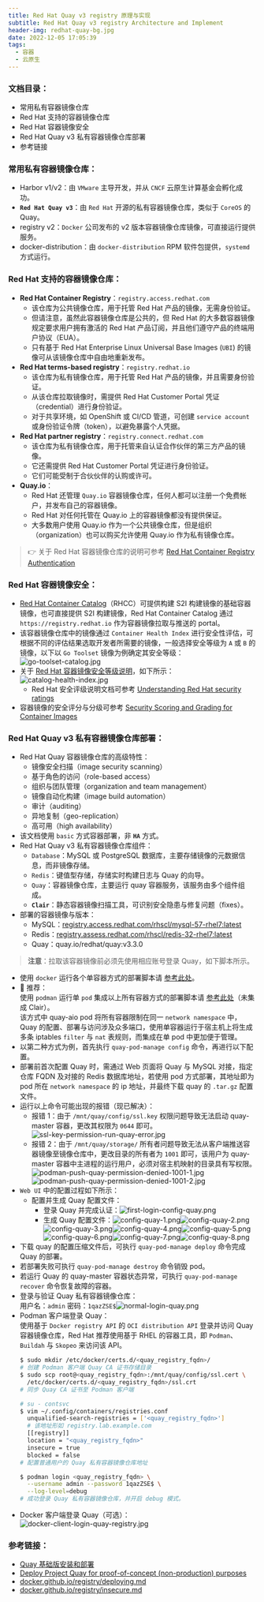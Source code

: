 ```yaml
---
title: Red Hat Quay v3 registry 原理与实现
subtitle: Red Hat Quay v3 registry Architecture and Implement
header-img: redhat-quay-bg.jpg
date: 2022-12-05 17:05:39
tags:
  - 容器
  - 云原生
---
```


### 文档目录：
- 常用私有容器镜像仓库
- Red Hat 支持的容器镜像仓库
- Red Hat 容器镜像安全
- Red Hat Quay v3 私有容器镜像仓库部署
- 参考链接

### 常用私有容器镜像仓库：
- Harbor v1/v2：由 `VMware` 主导开发，并从 `CNCF` 云原生计算基金会孵化成功。
- **`Red Hat Quay v3`**：由 `Red Hat` 开源的私有容器镜像仓库，类似于 `CoreOS` 的 Quay。
- registry v2：`Docker` 公司发布的 v2 版本容器镜像仓库镜像，可直接运行提供服务。
- docker-distribution：由 `docker-distribution` RPM 软件包提供，`systemd` 方式运行。

### Red Hat 支持的容器镜像仓库：
- **Red Hat Container Registry**：`registry.access.redhat.com`  
  - 该仓库为公共镜像仓库，用于托管 Red Hat 产品的镜像，无需身份验证。  
  - 但请注意，虽然此容器镜像仓库是公共的，但 Red Hat 的大多数容器镜像规定要求用户拥有激活的 Red Hat 产品订阅，并且他们遵守产品的终端用户协议（EUA）。  
  - 只有基于 Red Hat Enterprise Linux Universal Base Images (`UBI`) 的镜像可从该镜像仓库中自由地重新发布。
- **Red Hat terms-based registry**：`registry.redhat.io`  
  - 该仓库为私有镜像仓库，用于托管 Red Hat 产品的镜像，并且需要身份验证。  
  - 从该仓库拉取镜像时，需提供 Red Hat Customer Portal 凭证（credential）进行身份验证。  
  - 对于共享环境，如 OpenShift 或 CI/CD 管道，可创建 `service account` 或身份验证令牌（token），以避免暴露个人凭据。
- **Red Hat partner registry**：`registry.connect.redhat.com`  
  - 该仓库为私有镜像仓库，用于托管来自认证合作伙伴的第三方产品的镜像。  
  - 它还需提供 Red Hat Customer Portal 凭证进行身份验证。  
  - 它们可能受制于合伙伙伴的认购或许可。
- **Quay.io**：  
  - Red Hat 还管理 `Quay.io` 容器镜像仓库，任何人都可以注册一个免费帐户，并发布自己的容器镜像。  
  - Red Hat 对任何托管在 Quay.io 上的容器镜像都没有提供保证。  
  - 大多数用户使用 Quay.io 作为一个公共镜像仓库，但是组织（organization）也可以购买允许使用 Quay.io 作为私有镜像仓库。
> 👉 关于 Red Hat 容器镜像仓库的说明可参考 [Red Hat Container Registry Authentication](https://access.redhat.com/RegistryAuthentication)

### Red Hat 容器镜像安全：
- [Red Hat Container Catalog](https://catalog.redhat.com/software/containers/search)（RHCC）可提供构建 S2I 构建镜像的基础容器镜像，也可直接提供 S2I 构建镜像，Red Hat Container Catalog 通过 `https://registry.redhat.io` 作为容器镜像拉取与推送的 portal。
- 该容器镜像仓库中的镜像通过 `Container Health Index` 进行安全性评估，可根据不同的评估结果选取开发者所需要的镜像，一般选择安全等级为 `A` 或 `B` 的镜像，以下以 `Go Toolset` 镜像为例确定其安全等级：![go-toolset-catalog.jpg](go-toolset-catalog.jpg)
- 关于 [Red Hat 容器镜像安全等级说明](https://access.redhat.com/articles/2803031)，如下所示：![catalog-health-index.jpg](catalog-health-index.jpg)
  - Red Hat 安全评级说明文档可参考 [Understanding Red Hat security ratings](https://access.redhat.com/security/updates/classification)
- 容器镜像的安全评分与分级可参考 [Security Scoring and Grading for Container Images](https://access.redhat.com/blogs/product-security/posts/container-security-scoring)

### Red Hat Quay v3 私有容器镜像仓库部署：
- Red Hat Quay 容器镜像仓库的高级特性：  
  - 镜像安全扫描（image security scanning）  
  - 基于角色的访问（role-based access）  
  - 组织与团队管理（organization and team management）  
  - 镜像自动化构建（image build automation）  
  - 审计（auditing）  
  - 异地复制（geo-replication）  
  - 高可用（high availability）
- 该文档使用 `basic` 方式容器部署，非 **`HA`** 方式。
- Red Hat Quay v3 私有容器镜像仓库组件：  
  - `Database`：MySQL 或 PostgreSQL 数据库，主要存储镜像的元数据信息，而非镜像存储。  
  - `Redis`：键值型存储，存储实时构建日志与 Quay 的向导。  
  - `Quay`：容器镜像仓库，主要运行 quay 容器服务，该服务由多个组件组成。  
  - **`Clair`**：静态容器镜像扫描工具，可识别安全隐患与修复问题（fixes）。
- 部署的容器镜像与版本：  
  - MySQL：[registry.access.redhat.com/rhscl/mysql-57-rhel7:latest](http://registry.access.redhat.com/rhscl/mysql-57-rhel7:latest)  
  - Redis：[registry.assess.redhat.com/rhscl/redis-32-rhel7:latest](http://registry.assess.redhat.com/rhscl/redis-32-rhel7:latest)  
  - Quay：quay.io/redhat/quay:v3.3.0
> **注意**：拉取该容器镜像前必须先使用相应账号登录 Quay，如下脚本所示。
- 使用 `docker` 运行各个单容器方式的部署脚本请 [参考此处](https://github.com/Alberthua-Perl/summary-scripts/blob/master/shell-examples/deploy-quay-registry.sh)。
- 🚀 推荐：  
  使用 `podman` 运行单 `pod` 集成以上所有容器方式的部署脚本请 [参考此处](https://github.com/Alberthua-Perl/scripts-confs/blob/master/shell-examples/quay-pod-manage.sh)（未集成 Clair）。  
  该方式中 quay-aio pod 将所有容器限制在同一 `network namespace` 中，Quay 的配置、部署与访问涉及众多端口，使用单容器运行于宿主机上将生成多条 iptables `filter` 与 `nat` 表规则，而集成在单 pod 中更加便于管理。
- 以第二种方式为例，首先执行 `quay-pod-manage config` 命令，再进行以下配置。
- 部署前首次配置 Quay 时，需通过 Web 页面将 Quay 与 MySQL 对接，指定仓库 FQDN 及对接的 Redis 数据库地址，若使用 pod 方式部署，其地址即为 pod 所在 `network namespace` 的 ip 地址，并最终下载 quay 的 `.tar.gz` 配置文件。
- 运行以上命令可能出现的报错（现已解决）：  
  - 报错 1：由于 `/mnt/quay/config/ssl.key` 权限问题导致无法启动 quay-master 容器，更改其权限为 `0644` 即可。![ssl-key-permission-run-quay-error.jpg](ssl-key-permission-run-quay-error.jpg)
  - 报错 2：由于 `/mnt/quay/storage/` 所有者问题导致无法从客户端推送容器镜像至镜像仓库中，更改目录的所有者为 `1001` 即可，该用户为 quay-master 容器中主进程的运行用户，必须对宿主机映射的目录具有写权限。![podman-push-quay-permission-denied-1001-1.jpg](podman-push-quay-permission-denied-1001-1.jpg)![podman-push-quay-permission-denied-1001-2.jpg](podman-push-quay-permission-denied-1001-2.jpg)
- `Web UI` 中的配置过程如下所示：  
  - 配置并生成 Quay 配置文件：    
    - 登录 Quay 并完成认证：![first-login-config-quay.png](first-login-config-quay.png)    
    - 生成 Quay 配置文件：![config-quay-1.png](config-quay-1.png)![config-quay-2.png](config-quay-2.png)![config-quay-3.png](config-quay-3.png)![config-quay-4.png](config-quay-4.png)![config-quay-5.png](config-quay-5.png)![config-quay-6.png](config-quay-6.png)![config-quay-7.png](config-quay-7.png)![config-quay-8.png](config-quay-8.png)
- 下载 quay 的配置压缩文件后，可执行 `quay-pod-manage deploy` 命令完成 Quay 的部署。
- 若部署失败可执行 `quay-pod-manage destroy` 命令销毁 pod。
- 若运行 Quay 的 quay-master 容器状态异常，可执行 `quay-pod-manage recover` 命令恢复故障的容器。
- 登录与验证 Quay 私有容器镜像仓库：  
  用户名：`admin` 密码：`1qazZSE$`![normal-login-quay.png](normal-login-quay.png)
- Podman 客户端登录 Quay：  
  使用基于 `Docker registry API` 的 `OCI distribution API` 登录并访问 Quay 容器镜像仓库，Red Hat 推荐使用基于 RHEL 的容器工具，即 `Podman`、`Buildah` 与 `Skopeo` 来访问该 API。  
  ```bash
  $ sudo mkdir /etc/docker/certs.d/<quay_registry_fqdn>/
  # 创建 Podman 客户端 Quay CA 证书存储目录
  $ sudo scp root@<quay_registry_fqdn>:/mnt/quay/config/ssl.cert \
    /etc/docker/certs.d/<quay_registry_fqdn>/ssl.crt
  # 同步 Quay CA 证书至 Podman 客户端
  
  # su - contsvc
  $ vim ~/.config/containers/registries.conf
    unqualified-search-registries = ['<quay_registry_fqdn>']
    # 该地址形如 registry.lab.example.com
    [[registry]]
    location = "<quay_registry_fqdn>"
    insecure = true
    blocked = false
  # 配置普通用户的 Quay 私有容器镜像仓库地址
  
  $ podman login <quay_registry_fqdn> \
    --username admin --password 1qazZSE$ \
    --log-level=debug
  # 成功登录 Quay 私有容器镜像仓库，并开启 debug 模式。
  ```
- Docker 客户端登录 Quay（可选）：![docker-client-login-quay-registry.jpg](docker-client-login-quay-registry.jpg)

### 参考链接：
- [Quay 基础版安装和部署](https://www.cnblogs.com/ericnie/p/12233269.html)
- [Deploy Project Quay for proof-of-concept (non-production) purposes](https://docs.projectquay.io/deploy_quay.html)
- [docker.github.io/registry/deploying.md](https://github.com/docker/docker.github.io/blob/master/registry/deploying.md#get-a-certificate)
- [docker.github.io/registry/insecure.md](https://github.com/docker/docker.github.io/blob/master/registry/insecure.md)